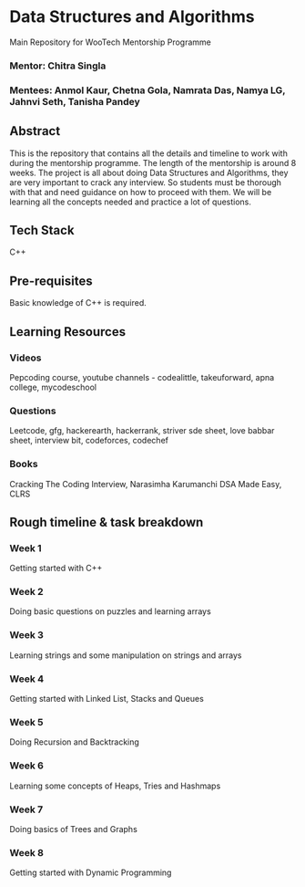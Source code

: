 
# Data Structures and Algorithms
Main Repository for WooTech Mentorship Programme

### Mentor: Chitra Singla
### Mentees: Anmol Kaur, Chetna Gola, Namrata Das, Namya LG, Jahnvi Seth, Tanisha Pandey

## Abstract
This is the repository that contains all the details and timeline to work with during the mentorship programme. The length of the mentorship is around 8 weeks. The project is all about doing Data Structures and Algorithms, they are very important to crack any interview. So students must be thorough with that and need guidance on how to proceed with them. We will be learning all the concepts needed and practice a lot of questions. 

## Tech Stack
C++

## Pre-requisites
Basic knowledge of C++ is required.

## Learning Resources
### Videos
Pepcoding course, youtube channels - codealittle, takeuforward, apna college, mycodeschool
### Questions 
Leetcode, gfg, hackerearth, hackerrank, striver sde sheet, love babbar sheet, interview bit, codeforces, codechef
### Books 
Cracking The Coding Interview, Narasimha Karumanchi DSA Made Easy, CLRS

## Rough timeline & task breakdown
### Week 1 
Getting started with C++

### Week 2 
Doing basic questions on puzzles and learning arrays 

### Week 3 
Learning strings and some manipulation on strings and arrays

### Week 4 
Getting started with Linked List, Stacks and Queues

### Week 5 
Doing Recursion and Backtracking

### Week 6 
Learning some concepts of Heaps, Tries and Hashmaps

### Week 7 
Doing basics of Trees and Graphs

### Week 8 
Getting started with Dynamic Programming

